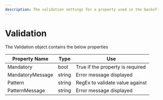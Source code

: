 ```yaml
---
description: The validation settings for a property used in the backoffice
---
```


# Validation

The Validation object contains the below properties

| Property Name    | Type   | Use                              |
| ---------------- | ------ | -------------------------------- |
| Mandatory        | bool   | True if the property is required |
| MandatoryMessage | string | Error message displayed          |
| Pattern          | string | RegEx to validate value against  |
| PatternMessage   | string | Error message displayed          |
